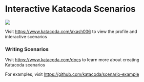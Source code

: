 # Interactive Katacoda Scenarios

[![](http://shields.katacoda.com/katacoda/akash006/count.svg)](https://www.katacoda.com/akash006 "Get your profile on Katacoda.com")

Visit https://www.katacoda.com/akash006 to view the profile and interactive scenarios

### Writing Scenarios
Visit https://www.katacoda.com/docs to learn more about creating Katacoda scenarios

For examples, visit https://github.com/katacoda/scenario-example
